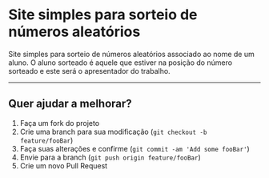# Site simples para sorteio de números aleatórios

Site simples para sorteio de números aleatórios associado ao nome de um aluno. O aluno sorteado é aquele que estiver na posição do número sorteado e este será o apresentador do trabalho. 

--- 

## Quer ajudar a melhorar? 

1. Faça um fork do projeto
2. Crie uma branch para sua modificação (`git checkout -b feature/fooBar`)
3. Faça suas alterações e confirme (`git commit -am 'Add some fooBar'`)
4. Envie para a branch (`git push origin feature/fooBar`)
5. Crie um novo Pull Request

